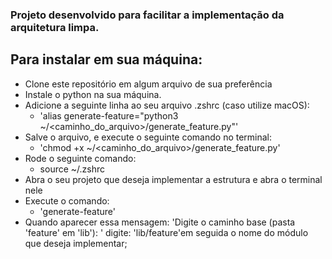 ### Projeto desenvolvido para facilitar a implementação da arquitetura limpa.

## Para instalar em sua máquina:
- Clone este repositório em algum arquivo de sua preferência
- Instale o python na sua máquina.
- Adicione a seguinte linha ao seu arquivo .zshrc (caso utilize macOS):
    - 'alias generate-feature="python3 ~/<caminho_do_arquivo>/generate_feature.py"'
- Salve o arquivo, e execute o seguinte comando no terminal: 
    - 'chmod +x ~/<caminho_do_arquivo>/generate_feature.py'
- Rode o seguinte comando:
    - source ~/.zshrc
- Abra o seu projeto que deseja implementar a estrutura e abra o terminal nele
- Execute o comando:
    - 'generate-feature'
- Quando aparecer essa mensagem: 'Digite o caminho base (pasta 'feature' em 'lib'): ' digite: 'lib/feature'em seguida o nome do módulo que deseja implementar;

